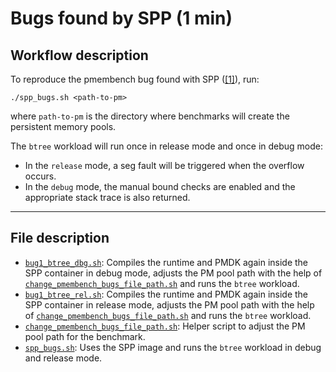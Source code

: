 # Bugs found by SPP (1 min)

## Workflow description

To reproduce the pmembench bug found with SPP ([[1]](https://github.com/pmem/pmdk/issues/5333)), run:
``` 
./spp_bugs.sh <path-to-pm>
```
where `path-to-pm` is the directory where benchmarks will create the persistent memory pools.

The `btree` workload will run once in release mode and once in debug mode:
- In the `release` mode, a seg fault will be triggered when the overflow occurs.
- In the `debug` mode, the manual bound checks are enabled and the appropriate stack trace is also returned.

---

## File description
- [`bug1_btree_dbg.sh`](./bug1_btree_dbg.sh): Compiles the runtime and PMDK again inside the SPP container in debug mode, adjusts the PM pool path with the help of [`change_pmembench_bugs_file_path.sh`](change_pmembench_bugs_file_path.sh) and runs the `btree` workload.
- [`bug1_btree_rel.sh`](./bug1_btree_rel.sh): Compiles the runtime and PMDK again inside the SPP container in release mode, adjusts the PM pool path with the help of [`change_pmembench_bugs_file_path.sh`](change_pmembench_bugs_file_path.sh) and runs the `btree` workload.
- [`change_pmembench_bugs_file_path.sh`](change_pmembench_bugs_file_path.sh): Helper script to adjust the PM pool path for the benchmark.
- [`spp_bugs.sh`](./spp_bugs.sh): Uses the SPP image and runs the `btree` workload in debug and release mode.